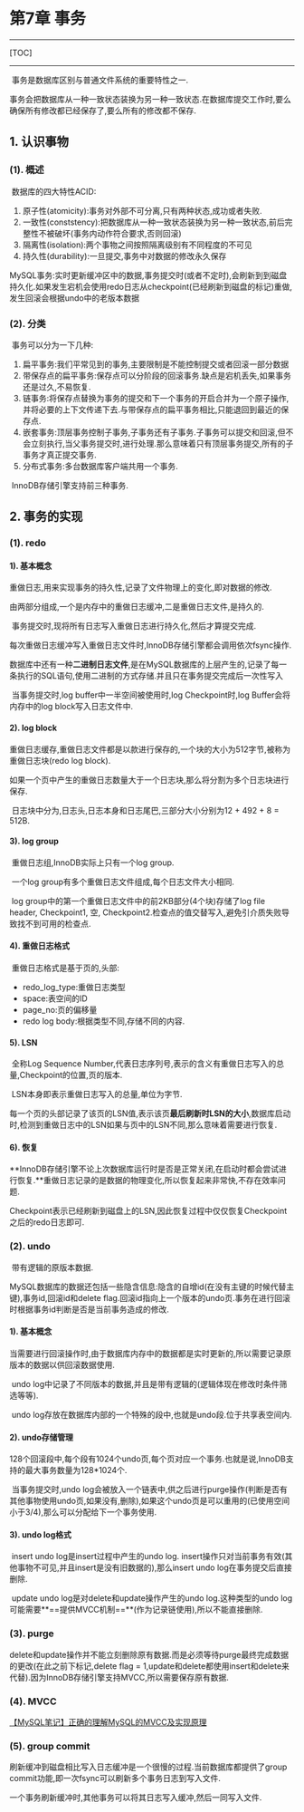 # 第7章 事务

------

[TOC]

------

​		事务是数据库区别与普通文件系统的重要特性之一.

​		事务会把数据库从一种一致状态装换为另一种一致状态.在数据库提交工作时,要么确保所有修改都已经保存了,要么所有的修改都不保存.

## 1. 认识事物

### (1). 概述

​		数据库的四大特性ACID:

1.  原子性(atomicity):事务对外部不可分离,只有两种状态,成功或者失败.
1.  一致性(conststency):把数据库从一种一致状态装换为另一种一致状态,前后完整性不被破坏(事务内动作符合要求,否则回滚)
1.  隔离性(isolation):两个事物之间按照隔离级别有不同程度的不可见
1.  持久性(durability):一旦提交,事务中对数据的修改永久保存

​		MySQL事务:实时更新缓冲区中的数据,事务提交时(或者不定时),会刷新到到磁盘持久化.如果发生宕机会使用redo日志从checkpoint(已经刷新到磁盘的标记)重做,发生回滚会根据undo中的老版本数据

### (2). 分类

​		事务可以分为一下几种:

1.  扁平事务:我们平常见到的事务,主要限制是不能控制提交或者回滚一部分数据
1.  带保存点的扁平事务:保存点可以分阶段的回滚事务.缺点是宕机丢失,如果事务还是过久,不易恢复.
1.  链事务:将保存点替换为事务的提交和下一个事务的开启合并为一个原子操作,并将必要的上下文传递下去.与带保存点的扁平事务相比,只能退回到最近的保存点.
1.  嵌套事务:顶层事务控制子事务,子事务还有子事务.子事务可以提交和回滚,但不会立刻执行,当父事务提交时,进行处理.那么意味着只有顶层事务提交,所有的子事务才真正提交事务.
1.  分布式事务:多台数据库客户端共用一个事务.

​		InnoDB存储引擎支持前三种事务.

## 2. 事务的实现

### (1). redo

#### 1). 基本概念

​		重做日志,用来实现事务的持久性,记录了文件物理上的变化,即对数据的修改.

​		由两部分组成,一个是内存中的重做日志缓冲,二是重做日志文件,是持久的.

​		事务提交时,现将所有日志写入重做日志进行持久化,然后才算提交完成.

​		每次重做日志缓冲写入重做日志文件时,InnoDB存储引擎都会调用依次fsync操作.

​		数据库中还有一种**二进制日志文件**,是在MySQL数据库的上层产生的,记录了每一条执行的SQL语句,使用二进制的方式存储.并且只在事务提交完成后一次性写入

​		当事务提交时,log buffer中一半空间被使用时,log Checkpoint时,log Buffer会将内存中的log block写入日志文件中.

#### 2). log block

​		重做日志缓存,重做日志文件都是以款进行保存的,一个块的大小为512字节,被称为重做日志块(redo log block).

​		如果一个页中产生的重做日志数量大于一个日志块,那么将分割为多个日志块进行保存.

​		日志块中分为,日志头,日志本身和日志尾巴,三部分大小分别为12 + 492 + 8 = 512B.

#### 3). log group

​		重做日志组,InnoDB实际上只有一个log group.

​		一个log group有多个重做日志文件组成,每个日志文件大小相同.

​		log group中的第一个重做日志文件中的前2KB部分(4个块)存储了log file header, Checkpoint1, 空, Checkpoint2.检查点的值交替写入,避免引介质失败导致找不到可用的检查点.

#### 4). 重做日志格式

​		重做日志格式是基于页的,头部:

-   redo_log_type:重做日志类型
-   space:表空间的ID
-   page_no:页的偏移量
-   redo log body:根据类型不同,存储不同的内容.

#### 5). LSN

​		全称Log Sequence Number,代表日志序列号,表示的含义有重做日志写入的总量,Checkpoint的位置,页的版本.

​		LSN本身即表示重做日志写入的总量,单位为字节.

​		每一个页的头部记录了该页的LSN值,表示该页**最后刷新时LSN的大小**,数据库启动时,检测到重做日志中的LSN如果与页中的LSN不同,那么意味着需要进行恢复.

#### 6). 恢复

​		**InnoDB存储引擎不论上次数据库运行时是否是正常关闭,在启动时都会尝试进行恢复.**重做日志记录的是数据的物理变化,所以恢复起来非常快,不存在效率问题.

​		Checkpoint表示已经刷新到磁盘上的LSN,因此恢复过程中仅仅恢复Checkpoint之后的redo日志即可.

### (2). undo

​		带有逻辑的原版本数据.

​		MySQL数据库的数据还包括一些隐含信息:隐含的自增id(在没有主键的时候代替主键),事务id,回滚id和delete flag.回滚id指向上一个版本的undo页.事务在进行回滚时根据事务id判断是否是当前事务造成的修改.

#### 1). 基本概念

​		当需要进行回滚操作时,由于数据库内存中的数据都是实时更新的,所以需要记录原版本的数据以供回滚数据使用.

​		undo log中记录了不同版本的数据,并且是带有逻辑的(逻辑体现在修改时条件筛选等等).

​		undo log存放在数据库内部的一个特殊的段中,也就是undo段.位于共享表空间内.

#### 2). undo存储管理

​		128个回滚段中,每个段有1024个undo页,每个页对应一个事务.也就是说,InnoDB支持的最大事务数量为128*1024个.

​		当事务提交时,undo log会被放入一个链表中,供之后进行purge操作(判断是否有其他事物使用undo页,如果没有,删除),如果这个undo页是可以重用的(已使用空间小于3/4),那么可以分配给下一个事务使用.

#### 3). undo log格式

​		insert undo log是insert过程中产生的undo log. insert操作只对当前事务有效(其他事物不可见,并且insert是没有旧数据的),那么insert undo log在事务提交后直接删除.

​		update undo log是对delete和update操作产生的undo log.这种类型的undo log可能需要**==提供MVCC机制==**(作为记录链使用),所以不能直接删除.

### (3). purge

​		delete和update操作并不能立刻删除原有数据.而是必须等待purge最终完成数据的更改(在此之前下标记,delete flag = 1,update和delete都使用insert和delete来代替).因为InnoDB存储引擎支持MVCC,所以需要保存原有数据.

### (4). MVCC

[【MySQL笔记】正确的理解MySQL的MVCC及实现原理](https://blog.csdn.net/SnailMann/article/details/94724197)

### (5). group commit

​		刷新缓冲到磁盘相比写入日志缓冲是一个很慢的过程.当前数据库都提供了group commit功能,即一次fsync可以刷新多个事务日志到写入文件.

​		一个事务刷新缓冲时,其他事务可以将其日志写入缓冲,然后一同写入文件.